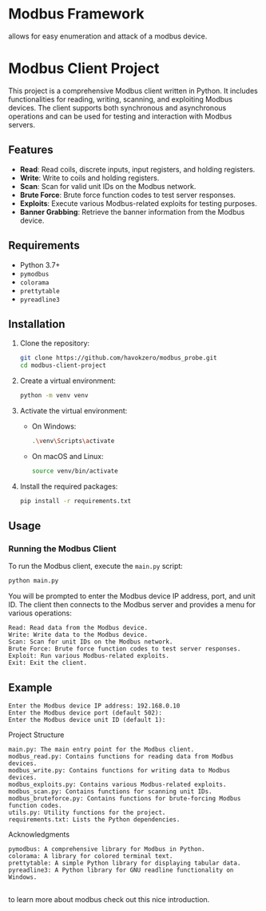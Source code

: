 # Modbus Framework
   allows for easy enumeration and 
   attack of a modbus device.
# Modbus Client Project

This project is a comprehensive Modbus client written in Python. It includes functionalities for reading, writing, scanning, and exploiting Modbus devices. The client supports both synchronous and asynchronous operations and can be used for testing and interaction with Modbus servers.

## Features

- **Read**: Read coils, discrete inputs, input registers, and holding registers.
- **Write**: Write to coils and holding registers.
- **Scan**: Scan for valid unit IDs on the Modbus network.
- **Brute Force**: Brute force function codes to test server responses.
- **Exploits**: Execute various Modbus-related exploits for testing purposes.
- **Banner Grabbing**: Retrieve the banner information from the Modbus device.

## Requirements

- Python 3.7+
- `pymodbus`
- `colorama`
- `prettytable`
- `pyreadline3`

## Installation

1. Clone the repository:
    ```bash
    git clone https://github.com/havokzero/modbus_probe.git
    cd modbus-client-project
    ```

2. Create a virtual environment:
    ```bash
    python -m venv venv
    ```

3. Activate the virtual environment:
    - On Windows:
        ```bash
        .\venv\Scripts\activate
        ```
    - On macOS and Linux:
        ```bash
        source venv/bin/activate
        ```

4. Install the required packages:
    ```bash
    pip install -r requirements.txt
    ```

## Usage

### Running the Modbus Client

To run the Modbus client, execute the `main.py` script:

```bash
python main.py
```


You will be prompted to enter the Modbus device IP address, port, and unit ID. The client then connects to the Modbus server and provides a menu for various operations:

    Read: Read data from the Modbus device.
    Write: Write data to the Modbus device.
    Scan: Scan for unit IDs on the Modbus network.
    Brute Force: Brute force function codes to test server responses.
    Exploit: Run various Modbus-related exploits.
    Exit: Exit the client.

## Example
```
Enter the Modbus device IP address: 192.168.0.10
Enter the Modbus device port (default 502): 
Enter the Modbus device unit ID (default 1): 
```

Project Structure

    main.py: The main entry point for the Modbus client.
    modbus_read.py: Contains functions for reading data from Modbus devices.
    modbus_write.py: Contains functions for writing data to Modbus devices.
    modbus_exploits.py: Contains various Modbus-related exploits.
    modbus_scan.py: Contains functions for scanning unit IDs.
    modbus_bruteforce.py: Contains functions for brute-forcing Modbus function codes.
    utils.py: Utility functions for the project.
    requirements.txt: Lists the Python dependencies.


Acknowledgments

    pymodbus: A comprehensive library for Modbus in Python.
    colorama: A library for colored terminal text.
    prettytable: A simple Python library for displaying tabular data.
    pyreadline3: A Python library for GNU readline functionality on Windows.




##
 to learn more about modbus check out this nice introduction.
``` https://tryhackme.com/r/room/attackingics1
```
